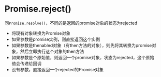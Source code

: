 # Promise.reject()
同`Promise.resolve()`，不同的是返回的promise对象的状态为rejected

* 将现有对象转换为Promise对象
* 如果参数是promise实例，则直接返回这个实例
* 如果参数是thenabled对象（有then方法的对象），则先将其转换为promise对象，然后立即执行这个对象的then方法
* 如果参数是个原始值，则返回一个promise对象，状态为rejected，这个原始值会传递给回调
* 没有参数，直接返回一个rejected的Promise对象